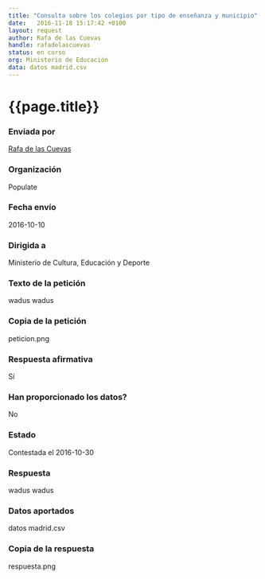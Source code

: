 ```yaml
---
title: "Consulta sobre los colegios por tipo de enseñanza y municipio"
date:   2016-11-18 15:17:42 +0100
layout: request
author: Rafa de las Cuevas
handle: rafadelascuevas
status: en curso
org: Ministerio de Educación
data: datos madrid.csv
---
```


# {{page.title}}

### Enviada por

[Rafa de las Cuevas](https://twitter.com/rafadelascuevas/)

### Organización

Populate

### Fecha envío

2016-10-10

### Dirigida a

Ministerio de Cultura, Educación y Deporte

### Texto de la petición

wadus wadus

### Copia de la petición

peticion.png

### Respuesta afirmativa

Sí

### Han proporcionado los datos?

No

### Estado

Contestada el 2016-10-30

### Respuesta

wadus wadus

### Datos aportados

datos madrid.csv

### Copia de la respuesta

respuesta.png
